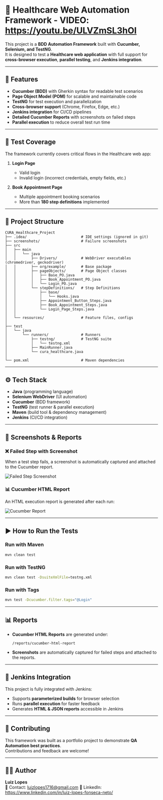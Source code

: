 # 🏥 Healthcare Web Automation Framework - VIDEO: https://youtu.be/ULVZmSL3hOI

This project is a **BDD Automation Framework** built with **Cucumber, Selenium, and TestNG**.  
It is designed to test a **Healthcare web application** with full support for **cross-browser execution**, **parallel testing**, and **Jenkins integration**.

---

## 🚀 Features
- **Cucumber (BDD)** with Gherkin syntax for readable test scenarios  
- **Page Object Model (POM)** for scalable and maintainable code  
- **TestNG** for test execution and parallelization  
- **Cross-browser support** (Chrome, Firefox, Edge, etc.)  
- **Jenkins integration** for CI/CD pipelines  
- **Detailed Cucumber Reports** with screenshots on failed steps  
- **Parallel execution** to reduce overall test run time  

---

## 📌 Test Coverage
The framework currently covers critical flows in the Healthcare web app:

1. **Login Page**
   - Valid login
   - Invalid login (incorrect credentials, empty fields, etc.)

2. **Book Appointment Page**
   - Multiple appointment booking scenarios  
   - More than **180 step definitions** implemented  

---

## 📂 Project Structure
```
CURA_Healthcare_Project
├── .idea/                         # IDE settings (ignored in git)
├── screenshots/                   # Failure screenshots
├── src
│   ├── main
│   │   └── java
│   │       ├── Drivers/           # WebDriver executables (chromedriver, geckodriver)
│   │       ├── org/example/       # Base package
│   │       ├── pageObjects/       # Page Object classes
│   │       │   ├── Base_PO.java
│   │       │   ├── Book_Appointment_PO.java
│   │       │   └── Login_PO.java
│   │       └── stepDefinitions/   # Step Definitions
│   │           ├── base/
│   │           │   └── Hooks.java
│   │           ├── Appointment_Button_Steps.java
│   │           ├── Book_Appointment_Steps.java
│   │           └── Login_Page_Steps.java
│   │
│   └── resources/                 # Feature files, configs
│
├── test
│   └── java
│       └── runners/               # Runners
│           ├── testng/            # TestNG suite
│           │   └── testng.xml
│           ├── MainRunner.java
│           └── cura_healthcare.java
│
└── pom.xml                        # Maven dependencies
```

---

## ⚙️ Tech Stack
- **Java** (programming language)
- **Selenium WebDriver** (UI automation)
- **Cucumber** (BDD framework)
- **TestNG** (test runner & parallel execution)
- **Maven** (build tool & dependency management)
- **Jenkins** (CI/CD integration)

---

## 📸 Screenshots & Reports

### ❌ Failed Step with Screenshot
When a test step fails, a screenshot is automatically captured and attached to the Cucumber report.

![Failed Step Screenshot](screenshots/failed_step.png)

### 📊 Cucumber HTML Report
An HTML execution report is generated after each run:

![Cucumber Report](screenshots/cucumber_report.png)

----

## ▶️ How to Run the Tests
### Run with Maven
```bash
mvn clean test
```

### Run with TestNG
```bash
mvn clean test -DsuiteXmlFile=testng.xml
```

### Run with Tags
```bash
mvn test -Dcucumber.filter.tags="@Login"
```

---

## 📊 Reports
- **Cucumber HTML Reports** are generated under:
  ```
  /reports/cucumber-html-report
  ```
- **Screenshots** are automatically captured for failed steps and attached to the reports.

---

## 🔄 Jenkins Integration
This project is fully integrated with Jenkins:
- Supports **parameterized builds** for browser selection  
- Runs **parallel execution** for faster feedback  
- Generates **HTML & JSON reports** accessible in Jenkins  

---

## 🤝 Contributing
This framework was built as a portfolio project to demonstrate **QA Automation best practices**.  
Contributions and feedback are welcome!

---

## 👨‍💻 Author
**Luiz Lopes**  
📧 Contact: luizlopes1716@gmail.com
🔗 LinkedIn: https://www.linkedin.com/in/luiz-lopes-fonseca-neto/  
